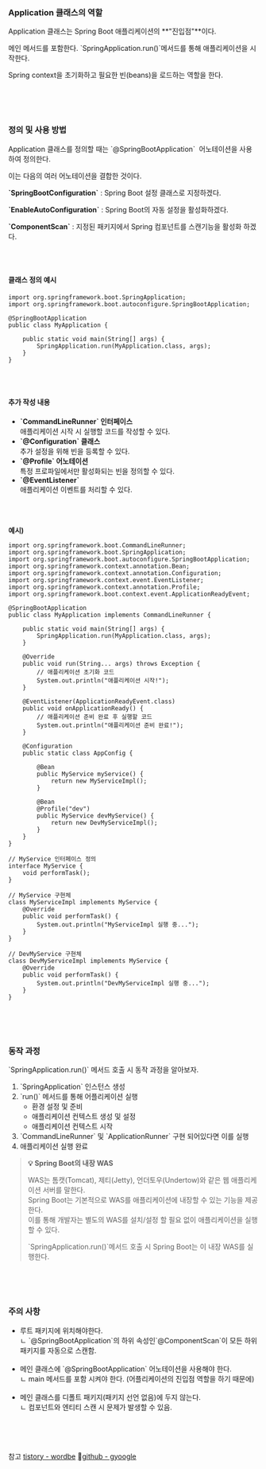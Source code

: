### **Application 클래스의 역할**

Application 클래스는 Spring Boot 애플리케이션의 **"진입점"**이다.

메인 메서드를 포함한다. \`SpringApplication.run()\`메서드를 통해 애플리케이션을 시작한다.

Spring context을 초기화하고 필요한 빈(beans)을 로드하는 역할을 한다.

<br/><br/><br/>


### **정의 및 사용 방법**

Application 클래스를 정의할 때는 \`@SpringBootApplication\`  어노테이션을 사용하여 정의한다.

이는 다음의 여러 어노테이션을 결합한 것이다.

**\`SpringBootConfiguration\`** : Spring Boot 설정 클래스로 지정하겠다.

**\`EnableAutoConfiguration\`** : Spring Boot의 자동 설정을 활성화하겠다.

**\`ComponentScan\`** : 지정된 패키지에서 Spring 컴포넌트를 스캔기능을 활성화 하겠다.

<br/><br/>

#### **클래스 정의 예시**

```
import org.springframework.boot.SpringApplication;
import org.springframework.boot.autoconfigure.SpringBootApplication;

@SpringBootApplication
public class MyApplication {

    public static void main(String[] args) {
        SpringApplication.run(MyApplication.class, args);
    }
}
```

<br/><br/>

#### **추가 작성 내용**

-   **\`CommandLineRunner\` 인터페이스**  
    애플리케이션 시작 시 실행할 코드를 작성할 수 있다.
-   **\`@Configuration\` 클래스**  
    추가 설정을 위해 빈을 등록할 수 있다.
-   **\`@Profile\` 어노테이션**  
    특정 프로파일에서만 활성화되는 빈을 정의할 수 있다.
-   **\`@EventListener\`**  
    애플리케이션 이벤트를 처리할 수 있다.

<br/><br/>

**예시)**

```
import org.springframework.boot.CommandLineRunner;
import org.springframework.boot.SpringApplication;
import org.springframework.boot.autoconfigure.SpringBootApplication;
import org.springframework.context.annotation.Bean;
import org.springframework.context.annotation.Configuration;
import org.springframework.context.event.EventListener;
import org.springframework.context.annotation.Profile;
import org.springframework.boot.context.event.ApplicationReadyEvent;

@SpringBootApplication
public class MyApplication implements CommandLineRunner {

    public static void main(String[] args) {
        SpringApplication.run(MyApplication.class, args);
    }

    @Override
    public void run(String... args) throws Exception {
        // 애플리케이션 초기화 코드
        System.out.println("애플리케이션 시작!");
    }

    @EventListener(ApplicationReadyEvent.class)
    public void onApplicationReady() {
        // 애플리케이션 준비 완료 후 실행할 코드
        System.out.println("애플리케이션 준비 완료!");
    }

    @Configuration
    public static class AppConfig {
    
        @Bean
        public MyService myService() {
            return new MyServiceImpl();
        }

        @Bean
        @Profile("dev")
        public MyService devMyService() {
            return new DevMyServiceImpl();
        }
    }
}

// MyService 인터페이스 정의
interface MyService {
    void performTask();
}

// MyService 구현체
class MyServiceImpl implements MyService {
    @Override
    public void performTask() {
        System.out.println("MyServiceImpl 실행 중...");
    }
}

// DevMyService 구현체
class DevMyServiceImpl implements MyService {
    @Override
    public void performTask() {
        System.out.println("DevMyServiceImpl 실행 중...");
    }
}
```

<br/><br/><br/>

### **동작 과정**

\`SpringApplication.run()\` 메서드 호출 시 동작 과정을 알아보자.

1.  \`SpringApplication\` 인스턴스 생성
2.  \`run()\` 메서드를 통해 어플리케이션 실행
    -   환경 설정 및 준비
    -   애플리케이션 컨텍스트 생성 및 설정
    -   애플리케이션 컨텍스트 시작
3.  \`CommandLineRunner\` 및 \`ApplicationRunner\` 구현 되어있다면 이를 실행
4.  애플리케이션 실행 완료

> **💡 Spring Boot의 내장 WAS**  
>   
> WAS는 톰캣(Tomcat), 제티(Jetty), 언더토우(Undertow)와 같은 웹 애플리케이션 서버를 말한다.  
> Spring Boot는 기본적으로 WAS를 애플리케이션에 내장할 수 있는 기능을 제공한다.  
> 이를 통해 개발자는 별도의 WAS를 설치/설정 할 필요 없이 애플리케이션을 실행할 수 있다.  
>   
> \`SpringApplication.run()\`메서드 호출 시 Spring Boot는 이 내장 WAS를 실행한다.

<br/><br/><br/>

### **주의 사항**

-   루트 패키지에 위치해야한다.  
    ㄴ \`@SpringBootApplication\`의 하위 속성인\`@ComponentScan\`이 모든 하위 패키지를 자동으로 스캔함.  
     
-   메인 클래스에 \`@SpringBootApplication\` 어노테이션을 사용해야 한다.  
    ㄴ main 메서드를 포함 시켜야 한다. (어플리케이션의 진입점 역할을 하기 때문에)  
     
-   메인 클래스를 디폴트 패키지(패키지 선언 없음)에 두지 않는다.  
    ㄴ 컴포넌트와 엔티티 스캔 시 문제가 발생할 수 있음.  
     


<br/><br/>


참고
[tistory - wordbe](https://wordbe.tistory.com/161)
[github - gyoogle](https://github.com/gyoogle/tech-interview-for-developer/blob/master/Web/Spring/%5BSpring%20Boot%5D%20SpringApplication.md)
